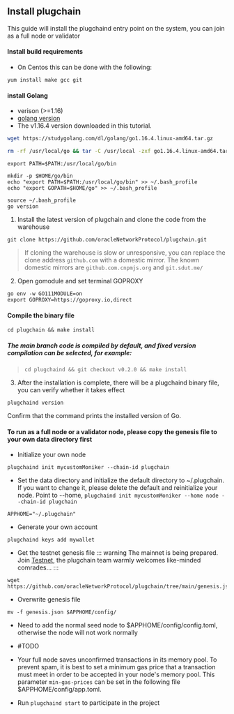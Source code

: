 ## Install plugchain
This guide will install the plugchaind entry point on the system, you can join as a full node or validator
#### Install build requirements
- On Centos this can be done with the following:
```
yum install make gcc git
```
#### install Golang
-  verison (>=1.16)
- [golang version](https://studygolang.com/dl)
- The v1.16.4 version downloaded in this tutorial.
```sh
wget https://studygolang.com/dl/golang/go1.16.4.linux-amd64.tar.gz
```
```sh
rm -rf /usr/local/go && tar -C /usr/local -zxf go1.16.4.linux-amd64.tar.gz
```
```
export PATH=$PATH:/usr/local/go/bin 
```
```
mkdir -p $HOME/go/bin
echo "export PATH=$PATH:/usr/local/go/bin" >> ~/.bash_profile
echo "export GOPATH=$HOME/go" >> ~/.bash_profile
```

```
source ~/.bash_profile
go version
```
1.  Install the latest version of plugchain and clone the code from the warehouse
```
git clone https://github.com/oracleNetworkProtocol/plugchain.git
```
> If cloning the warehouse is slow or unresponsive, you can replace the clone address `github.com` with a domestic mirror. The known domestic mirrors are `github.com.cnpmjs.org` and `git.sdut.me/`

2.  Open gomodule and set terminal GOPROXY
```
go env -w GO111MODULE=on
export GOPROXY=https://goproxy.io,direct
```
#### Compile the binary file
```shell
cd plugchain && make install
```
##### The main branch code is compiled by default, and fixed version compilation can be selected, for example:
> `cd plugchaind && git checkout v0.2.0 && make install`

3. After the installation is complete, there will be a plugchaind binary file, you can verify whether it takes effect
```
plugchaind version
```
Confirm that the command prints the installed version of Go.


#### To run as a full node or a validator node, please copy the genesis file to your own data directory first
- Initialize your own node
```
plugchaind init mycustomMoniker --chain-id plugchain
```

- Set the data directory and initialize the default directory to ~/.plugchain. If you want to change it, please delete the default and reinitialize your node. Point to --home, `plugchaind init mycustomMoniker --home node --chain-id plugchain`

```shell
APPHOME="~/.plugchain"
```
- Generate your own account
```
plugchaind keys add mywallet
```
- Get the testnet genesis file
::: warning
The mainnet is being prepared. Join [Testnet](../../../testnet/README.md), the plugchain team warmly welcomes like-minded comrades...
:::
```
wget https://github.com/oracleNetworkProtocol/plugchain/tree/main/genesis.json
```
- Overwrite genesis file
```
mv -f genesis.json $APPHOME/config/
```
- Need to add the normal seed node to $APPHOME/config/config.toml, otherwise the node will not work normally 
- #TODO


- Your full node saves unconfirmed transactions in its memory pool. To prevent spam, it is best to set a minimum gas price that a transaction must meet in order to be accepted in your node's memory pool. This parameter `min-gas-prices` can be set in the following file $APPHOME/config/app.toml.

- Run `plugchaind start` to participate in the project